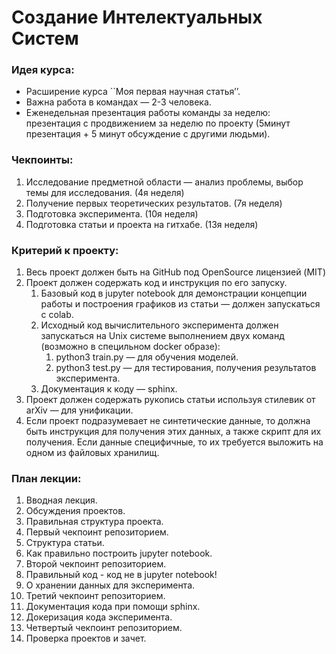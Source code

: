 # Создание Интелектуальных Систем

### Идея курса:
- Расширение курса ``Моя первая научная статья’’.
- Важна работа в командах — 2-3 человека.
- Eженедельная презентация работы команды за неделю: презентация с продвижением за неделю по проекту (5минут презентация + 5 минут обсуждение с другими людьми).

### Чекпоинты:
1. Исследование предметной области — анализ проблемы, выбор темы для исследования. (4я неделя)
2. Получение первых теоретических результатов. (7я неделя)
3. Подготовка эксперимента. (10я неделя)
4. Подготовка статьи и проекта на гитхабе. (13я неделя) 

### Критерий к проекту:
1. Весь проект должен быть на GitHub под OpenSource лицензией (MIT)
2. Проект должен содержать код и инструкция по его запуску.
    1. Базовый код в jupyter notebook для демонстрации концепции работы и построения графиков из статьи — должен запускаться с colab.
    2. Исходный код вычислительного эксперимента должен запускаться на Unix системе выполнением двух команд (возможно в специльном docker образе):
        1. python3 train.py — для обучения моделей.
        2. python3 test.py — для тестирования, получения результатов эксперимента.
    3. Документация к коду — sphinx.
3. Проект должен содержать рукопись статьи используя стилевик от arXiv — для унификации.
4. Если проект подразумевает не синтетические данные, то должна быть инструкция для получения этих данных, а также скрипт для их получения. Если данные специфичные, то их требуется выложить на одном из файловых хранилищ.

### План лекции:
1. Вводная лекция.
2. Обсуждения проектов.
3. Правильная структура проекта.
4. Первый чекпоинт репозиторием.
5. Структура статьи.
6. Как правильно построить jupyter notebook.
7. Второй чекпоинт репозиторием.
8. Правильный код - код не в jupyter notebook!
9. О хранении данных для эксперимента.
10. Третий чекпоинт репозиторием.
11. Документация кода при помощи sphinx.
12. Докеризация кода эксперимента.
13. Четвертый чекпоинт репозиторием.
14. Проверка проектов и зачет.
